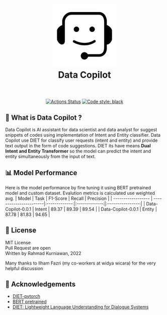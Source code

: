 

<br />
<h1>
<p align="center">
  <img src="logo/datacopilot.jpg" alt="Logo" height=200>
  <br>Data Copilot
</h1>
  <p align="center">
    <br />
    </p>
</p>

<p align="center">
<a href="https://www.python.org/"><img alt="Actions Status" src="https://img.shields.io/badge/Made%20with-Python-1f425f.svg"></a>
<a href="https://github.com/psf/black"><img alt="Code style: black" src="https://img.shields.io/badge/code%20style-black-000000.svg"></a>
</p>

## 🎯 What is Data Copilot ?
Data Copilot is AI assistant for data scientist and data analyst for suggest snippets of codes using implementation of Intent and Entity classifier. Data Copilot use DIET for classify user requests (intent and entity) and provide text output in the form of code suggestions. DIET its have means **Dual Intent and Entity Transformer** so the model can predict the intent and entity simultaneously from the input of text. 


## 📊 Model Performance
Here is the model performance by fine tuning it using BERT pretrained model and custom dataset. Evalution metrics is calculated use weighted avg.
| Model              |       Task             | F1-Score      | Recall        |   Precision      |
| ------------------ | -----------------------|:-------------:|:-------------:|:----------------:|
| Data-Copilot-0.0.1 | Intent                 | 89.37         |    89.39      |    89.54         |
| Data-Copilot-0.0.1 | Entity                 | 87.78         |    81.83      |    94.65         |

## 📄 License
MIT License
<br>
Pull Request are open
<br>
Written by Rahmad Kurniawan, 2022

Many thanks to Ilham Fazri (my co-workers at widya wicara) for the very helpful discussion


## 🖤 Acknowledgements
* [DIET-pytorch](https://github.com/cheesama/DIET-pytorch/tree/master/DIET)
* [BERT pretrained](https://github.com/huggingface/transformers)
* [DIET: Lightweight Language Understanding for Dialogue Systems](https://arxiv.org/abs/2004.09936)
